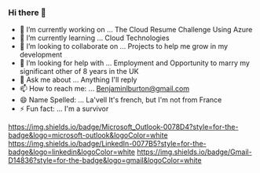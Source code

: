 <!--
**BenjaminBurton/BenjaminBurton** is a ✨ _special_ ✨ repository because its `README.md` (this file) appears on your GitHub profile.
-->

### Hi there 👋

- 🔭 I’m currently working on ... The Cloud Resume Challenge Using Azure
- 🌱 I’m currently learning ... Cloud Technologies
- 👯 I’m looking to collaborate on ... Projects to help me grow in my development
- 🤔 I’m looking for help with ... Employment and Opportunity to marry my significant other of 8 years in the UK 
- 💬 Ask me about ... Anything I'll reply
- 📫 How to reach me: ... Benjaminlburton@gmail.com
- 😄 Name Spelled: ... La'vell It's french, but I'm not from France 
- ⚡ Fun fact: ... I'm a survivor

https://img.shields.io/badge/Microsoft_Outlook-0078D4?style=for-the-badge&logo=microsoft-outlook&logoColor=white
https://img.shields.io/badge/LinkedIn-0077B5?style=for-the-badge&logo=linkedin&logoColor=white
https://img.shields.io/badge/Gmail-D14836?style=for-the-badge&logo=gmail&logoColor=white
